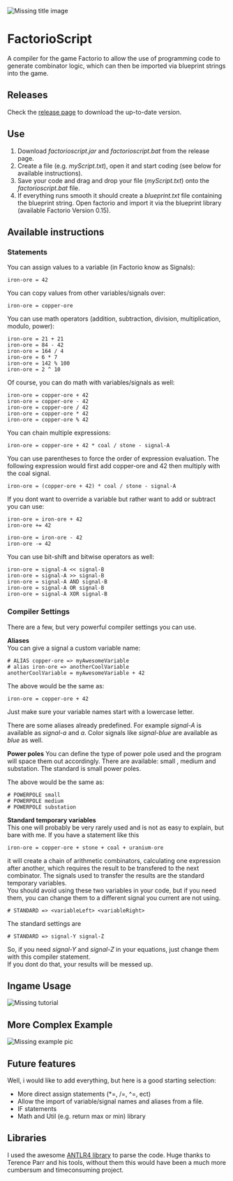 ![Missing title image](https://github.com/un0btanium/FactorioScript/blob/master/images/factorioscript.png)

# FactorioScript
A compiler for the game Factorio to allow the use of programming code to generate combinator logic, which can then be imported via blueprint strings into the game.


## Releases

Check the [release page](https://github.com/un0btanium/FactorioScript/releases) to download the up-to-date version.

## Use

1. Download *factorioscript.jar* and *factorioscript.bat* from the release page.  
2. Create a file (e.g. *myScript.txt*), open it and start coding (see below for available instructions).  
3. Save your code and drag and drop your file (*myScript.txt*) onto the *factorioscript.bat* file.
4. If everything runs smooth it should create a *blueprint.txt* file containing the blueprint string. Open factorio and import it via the blueprint library (available Factorio Version 0.15).

## Available instructions

### Statements

You can assign values to a variable (in Factorio know as Signals):
```FactorioScript
iron-ore = 42
```

You can copy values from other variables/signals over:

```FactorioScript
iron-ore = copper-ore
```

You can use math operators (addition, subtraction, division, multiplication, modulo, power):

```FactorioScript
iron-ore = 21 + 21
iron-ore = 84 - 42
iron-ore = 164 / 4
iron-ore = 6 * 7
iron-ore = 142 % 100
iron-ore = 2 ^ 10
```

Of course, you can do math with variables/signals as well:

```FactorioScript
iron-ore = copper-ore + 42
iron-ore = copper-ore - 42
iron-ore = copper-ore / 42
iron-ore = copper-ore * 42
iron-ore = copper-ore % 42
```

You can chain multiple expressions:

```FactorioScript
iron-ore = copper-ore + 42 * coal / stone - signal-A
```

You can use parentheses to force the order of expression evaluation. The following expression would first add copper-ore and 42 then multiply with the coal signal.

```FactorioScript
iron-ore = (copper-ore + 42) * coal / stone - signal-A
```

If you dont want to override a variable but rather want to add or subtract you can use:

```FactorioScript
iron-ore = iron-ore + 42
iron-ore += 42

iron-ore = iron-ore - 42
iron-ore -= 42
```

You can use bit-shift and bitwise operators as well:

```FactorioScript
iron-ore = signal-A << signal-B
iron-ore = signal-A >> signal-B
iron-ore = signal-A AND signal-B
iron-ore = signal-A OR signal-B
iron-ore = signal-A XOR signal-B
```

### Compiler Settings

There are a few, but very powerful compiler settings you can use.  

**Aliases**  
You can give a signal a custom variable name:
```FactorioScript
# ALIAS copper-ore => myAwesomeVariable
# alias iron-ore => anotherCoolVariable
anotherCoolVariable = myAwesomeVariable + 42
```

The above would be the same as:
```FactorioScript
iron-ore = copper-ore + 42
```

Just make sure your variable names start with a lowercase letter.

There are some aliases already predefined. For example *signal-A* is available as *signal-a* and *a*. Color signals like *signal-blue* are available as *blue* as well.

**Power poles**
You can define the type of power pole used and the program will space them out accordingly. There are available: small , medium and substation.
The standard is small power poles.

The above would be the same as:
```FactorioScript
# POWERPOLE small
# POWERPOLE medium
# POWERPOLE substation
```



**Standard temporary variables**  
This one will probably be very rarely used and is not as easy to explain, but bare with me.
If you have a statement like this

```FactorioScript
iron-ore = copper-ore + stone + coal + uranium-ore
```
it will create a chain of arithmetic combinators, calculating one expression after another, which requires the result to be transfered to the next combinator. The signals used to transfer the results are the standard temporary variables.  
You should avoid using these two variables in your code, but if you need them, you can change them to a different signal you current are not using.

```FactorioScript
# STANDARD => <variableLeft> <variableRight>
```
The standard settings are 

```FactorioScript
# STANDARD => signal-Y signal-Z
```
So, if you need *signal-Y* and *signal-Z* in your equations, just change them with this compiler statement.  
If you dont do that, your results will be messed up.


## Ingame Usage

![Missing tutorial](https://github.com/un0btanium/FactorioScript/blob/master/images/fstut.png)


## More Complex Example

![Missing example pic](https://github.com/un0btanium/FactorioScript/blob/master/images/fscomplex.png)

## Future features

Well, i would like to add everything, but here is a good starting selection:

* More direct assign statements (*=, /=, ^=, ect)
* Allow the import of variable/signal names and aliases from a file.
* IF statements
* Math and Util (e.g. return max or min) library


## Libraries

I used the awesome [ANTLR4 library](http://www.antlr.org/) to parse the code. Huge thanks to Terence Parr and his tools, without them this would have been a much more cumbersum and timeconsuming project.
